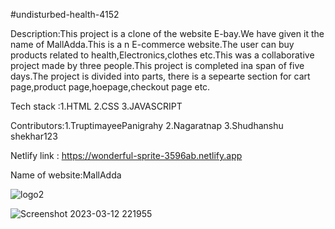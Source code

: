 #undisturbed-health-4152

Description:This project is a clone of the website E-bay.We have given it the name of MallAdda.This is a n E-commerce website.The user can buy products related to health,Electronics,clothes etc.This was a collaborative project made by three people.This project is completed ina span of five days.The project is divided into parts, there is a sepearte section for cart page,product page,hoepage,checkout page etc.

Tech stack :1.HTML
            2.CSS
            3.JAVASCRIPT
            
 Contributors:1.TruptimayeePanigrahy
              2.Nagaratnap
              3.Shudhanshu shekhar123
              
 Netlify link : https://wonderful-sprite-3596ab.netlify.app
              
Name of website:MallAdda

![logo2](https://user-images.githubusercontent.com/115460439/224559696-ecca57ed-c014-48e4-bf2a-7f061848f06d.png)


![Screenshot 2023-03-12 221955](https://user-images.githubusercontent.com/115460439/224559655-4f7e6bd0-c9b2-4b23-ac6b-03535e01ae52.png)


